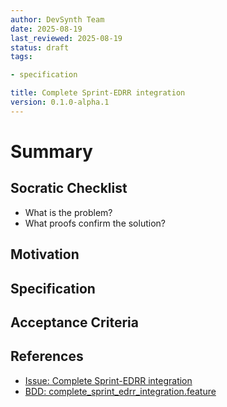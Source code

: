 ```yaml
---
author: DevSynth Team
date: 2025-08-19
last_reviewed: 2025-08-19
status: draft
tags:

- specification

title: Complete Sprint-EDRR integration
version: 0.1.0-alpha.1
---
```


<!--
Required metadata fields:
- author: document author
- date: creation date
- last_reviewed: last review date
- status: draft | review | published
- tags: search keywords
- title: short descriptive name
- version: specification version
-->

# Summary

## Socratic Checklist
- What is the problem?
- What proofs confirm the solution?

## Motivation

## Specification

## Acceptance Criteria

## References

- [Issue: Complete Sprint-EDRR integration](../../issues/Complete-Sprint-EDRR-integration.md)
- [BDD: complete_sprint_edrr_integration.feature](../../tests/behavior/features/complete_sprint_edrr_integration.feature)

